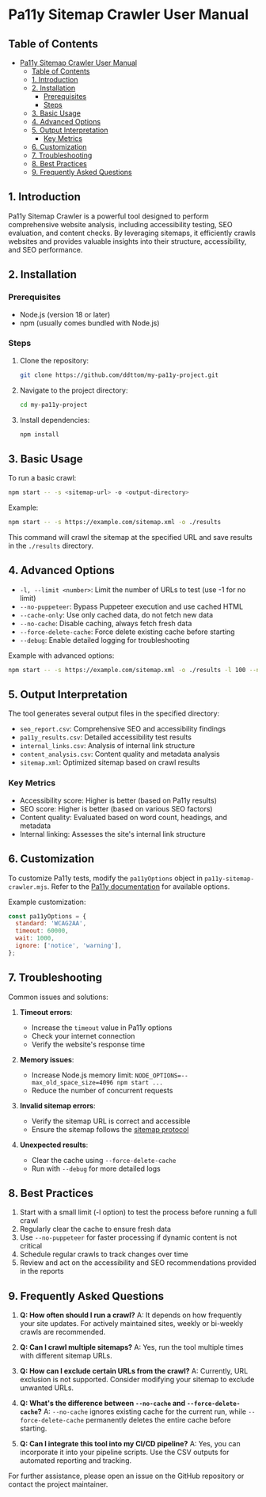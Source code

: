 # Pa11y Sitemap Crawler User Manual

## Table of Contents

- [Pa11y Sitemap Crawler User Manual](#pa11y-sitemap-crawler-user-manual)
  - [Table of Contents](#table-of-contents)
  - [1. Introduction](#1-introduction)
  - [2. Installation](#2-installation)
    - [Prerequisites](#prerequisites)
    - [Steps](#steps)
  - [3. Basic Usage](#3-basic-usage)
  - [4. Advanced Options](#4-advanced-options)
  - [5. Output Interpretation](#5-output-interpretation)
    - [Key Metrics](#key-metrics)
  - [6. Customization](#6-customization)
  - [7. Troubleshooting](#7-troubleshooting)
  - [8. Best Practices](#8-best-practices)
  - [9. Frequently Asked Questions](#9-frequently-asked-questions)

## 1. Introduction

Pa11y Sitemap Crawler is a powerful tool designed to perform comprehensive website analysis, including accessibility testing, SEO evaluation, and content checks. By leveraging sitemaps, it efficiently crawls websites and provides valuable insights into their structure, accessibility, and SEO performance.

## 2. Installation

### Prerequisites

- Node.js (version 18 or later)
- npm (usually comes bundled with Node.js)

### Steps

1. Clone the repository:

   ```bash
   git clone https://github.com/ddttom/my-pa11y-project.git
   ```

2. Navigate to the project directory:

   ```bash
   cd my-pa11y-project
   ```

3. Install dependencies:

   ```bash
   npm install
   ```

## 3. Basic Usage

To run a basic crawl:

```bash
npm start -- -s <sitemap-url> -o <output-directory>
```

Example:

```bash
npm start -- -s https://example.com/sitemap.xml -o ./results
```

This command will crawl the sitemap at the specified URL and save results in the `./results` directory.

## 4. Advanced Options

- `-l, --limit <number>`: Limit the number of URLs to test (use -1 for no limit)
- `--no-puppeteer`: Bypass Puppeteer execution and use cached HTML
- `--cache-only`: Use only cached data, do not fetch new data
- `--no-cache`: Disable caching, always fetch fresh data
- `--force-delete-cache`: Force delete existing cache before starting
- `--debug`: Enable detailed logging for troubleshooting

Example with advanced options:

```bash
npm start -- -s https://example.com/sitemap.xml -o ./results -l 100 --no-puppeteer --debug
```

## 5. Output Interpretation

The tool generates several output files in the specified directory:

- `seo_report.csv`: Comprehensive SEO and accessibility findings
- `pa11y_results.csv`: Detailed accessibility test results
- `internal_links.csv`: Analysis of internal link structure
- `content_analysis.csv`: Content quality and metadata analysis
- `sitemap.xml`: Optimized sitemap based on crawl results

### Key Metrics

- Accessibility score: Higher is better (based on Pa11y results)
- SEO score: Higher is better (based on various SEO factors)
- Content quality: Evaluated based on word count, headings, and metadata
- Internal linking: Assesses the site's internal link structure

## 6. Customization

To customize Pa11y tests, modify the `pa11yOptions` object in `pa11y-sitemap-crawler.mjs`. Refer to the [Pa11y documentation](https://github.com/pa11y/pa11y#configuration) for available options.

Example customization:

```javascript
const pa11yOptions = {
  standard: 'WCAG2AA',
  timeout: 60000,
  wait: 1000,
  ignore: ['notice', 'warning'],
};
```

## 7. Troubleshooting

Common issues and solutions:

1. **Timeout errors**:
   - Increase the `timeout` value in Pa11y options
   - Check your internet connection
   - Verify the website's response time

2. **Memory issues**:
   - Increase Node.js memory limit: `NODE_OPTIONS=--max_old_space_size=4096 npm start ...`
   - Reduce the number of concurrent requests

3. **Invalid sitemap errors**:
   - Verify the sitemap URL is correct and accessible
   - Ensure the sitemap follows the [sitemap protocol](https://www.sitemaps.org/protocol.html)

4. **Unexpected results**:
   - Clear the cache using `--force-delete-cache`
   - Run with `--debug` for more detailed logs

## 8. Best Practices

1. Start with a small limit (-l option) to test the process before running a full crawl
2. Regularly clear the cache to ensure fresh data
3. Use `--no-puppeteer` for faster processing if dynamic content is not critical
4. Schedule regular crawls to track changes over time
5. Review and act on the accessibility and SEO recommendations provided in the reports

## 9. Frequently Asked Questions

1. **Q: How often should I run a crawl?**
   A: It depends on how frequently your site updates. For actively maintained sites, weekly or bi-weekly crawls are recommended.

2. **Q: Can I crawl multiple sitemaps?**
   A: Yes, run the tool multiple times with different sitemap URLs.

3. **Q: How can I exclude certain URLs from the crawl?**
   A: Currently, URL exclusion is not supported. Consider modifying your sitemap to exclude unwanted URLs.

4. **Q: What's the difference between `--no-cache` and `--force-delete-cache`?**
   A: `--no-cache` ignores existing cache for the current run, while `--force-delete-cache` permanently deletes the entire cache before starting.

5. **Q: Can I integrate this tool into my CI/CD pipeline?**
   A: Yes, you can incorporate it into your pipeline scripts. Use the CSV outputs for automated reporting and tracking.

For further assistance, please open an issue on the GitHub repository or contact the project maintainer.
